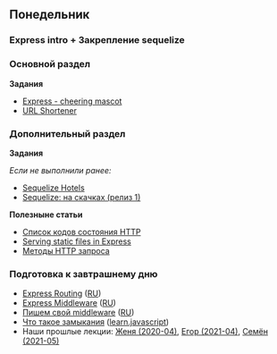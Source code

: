 ## Понедельник


### Express intro + Закрепление sequelize 

### Основной раздел

**Задания**

- [Express - cheering mascot](../../../../express-cheering-mascot)
- [URL Shortener](../../../../core-express-url-shortener)

### Дополнительный раздел

**Задания**

*Если не выполнили ранее:*
- [Sequelize Hotels](../../../../p1-sequelize-hotels)
- [Sequelize: на скачках (релиз 1)](../../../../p1-sql-sequelize-races)

**Полезныне статьи**

- [Список кодов состояния HTTP](https://ru.wikipedia.org/wiki/%D0%A1%D0%BF%D0%B8%D1%81%D0%BE%D0%BA_%D0%BA%D0%BE%D0%B4%D0%BE%D0%B2_%D1%81%D0%BE%D1%81%D1%82%D0%BE%D1%8F%D0%BD%D0%B8%D1%8F_HTTP)
- [Serving static files in Express](http://expressjs.com/en/starter/static-files.html)
- [Методы HTTP запроса](https://developer.mozilla.org/ru/docs/Web/HTTP/Methods)

### Подготовка к завтрашнему дню

* [Express Routing](https://expressjs.com/en/guide/routing.html) ([RU](https://expressjs.com/ru/guide/routing.html))
* [Express Middleware](https://expressjs.com/en/guide/using-middleware.html) ([RU](https://expressjs.com/ru/guide/using-middleware.html))
* [Пишем свой middleware](https://expressjs.com/en/guide/writing-middleware.html) ([RU](https://expressjs.com/ru/guide/writing-middleware.html))
* [Что такое замыкания](https://developer.mozilla.org/ru/docs/Web/JavaScript/Closures) ([learn.javascript](https://learn.javascript.ru/closure))
* Наши прошлые лекции: [Женя (2020-04)](https://www.youtube.com/watch?v=UfJQ0P1gxOE&list=PL8NGcSL3ZP--8C9boHfNAmx03Qwg6Wud7&index=5&t=0s), [Егор (2021-04)](https://youtu.be/Ynt521ay2mQ), [Семён (2021-05)](https://youtu.be/dnQlJqDOvcw)
